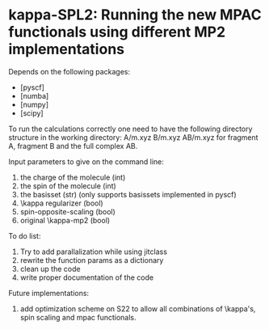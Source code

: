# kappa-SPL2: Running the new MPAC functionals using different MP2 implementations

Depends on the following packages:
- [pyscf]
- [numba]
- [numpy]
- [scipy]

To run the calculations correctly one need to have the following directory structure in the working directory:
A/m.xyz
B/m.xyz
AB/m.xyz
for fragment A, fragment B and the full complex AB.

Input parameters to give on the command line:
1. the charge of the molecule (int)
2. the spin of the molecule (int)
3. the basisset (str) (only supports basissets implemented in pyscf)
4. \kappa regularizer (bool)
5. spin-opposite-scaling (bool)
6. original \kappa-mp2 (bool)

To do list:
1. Try to add parallalization while using jitclass
2. rewrite the function params as a dictionary
3. clean up the code
4. write proper documentation of the code

Future implementations:
1. add optimization scheme on S22 to allow all combinations of \kappa's, spin scaling and mpac functionals.
